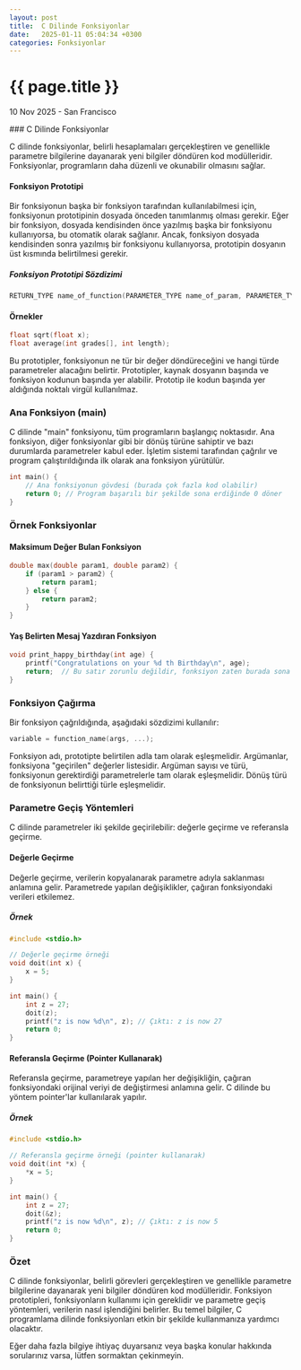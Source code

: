 ```yaml
---
layout: post
title:  C Dilinde Fonksiyonlar
date:   2025-01-11 05:04:34 +0300
categories: Fonksiyonlar
---
```



{{ page.title }}
================

<p class="meta">10 Nov 2025 - San Francisco</p>
### C Dilinde Fonksiyonlar

C dilinde fonksiyonlar, belirli hesaplamaları gerçekleştiren ve genellikle parametre bilgilerine dayanarak yeni bilgiler döndüren kod modülleridir. Fonksiyonlar, programların daha düzenli ve okunabilir olmasını sağlar.

#### Fonksiyon Prototipi

Bir fonksiyonun başka bir fonksiyon tarafından kullanılabilmesi için, fonksiyonun prototipinin dosyada önceden tanımlanmış olması gerekir. Eğer bir fonksiyon, dosyada kendisinden önce yazılmış başka bir fonksiyonu kullanıyorsa, bu otomatik olarak sağlanır. Ancak, fonksiyon dosyada kendisinden sonra yazılmış bir fonksiyonu kullanıyorsa, prototipin dosyanın üst kısmında belirtilmesi gerekir.

##### Fonksiyon Prototipi Sözdizimi

```c
RETURN_TYPE name_of_function(PARAMETER_TYPE name_of_param, PARAMETER_TYPE name_of_param);
```

#### Örnekler

```c
float sqrt(float x);
float average(int grades[], int length);
```

Bu prototipler, fonksiyonun ne tür bir değer döndüreceğini ve hangi türde parametreler alacağını belirtir. Prototipler, kaynak dosyanın başında ve fonksiyon kodunun başında yer alabilir. Prototip ile kodun başında yer aldığında noktalı virgül kullanılmaz.

### Ana Fonksiyon (main)

C dilinde "main" fonksiyonu, tüm programların başlangıç noktasıdır. Ana fonksiyon, diğer fonksiyonlar gibi bir dönüş türüne sahiptir ve bazı durumlarda parametreler kabul eder. İşletim sistemi tarafından çağrılır ve program çalıştırıldığında ilk olarak ana fonksiyon yürütülür.

```c
int main() {
    // Ana fonksiyonun gövdesi (burada çok fazla kod olabilir)
    return 0; // Program başarılı bir şekilde sona erdiğinde 0 döner
}
```

### Örnek Fonksiyonlar

#### Maksimum Değer Bulan Fonksiyon

```c
double max(double param1, double param2) {
    if (param1 > param2) {
        return param1;
    } else {
        return param2;
    }
}
```

#### Yaş Belirten Mesaj Yazdıran Fonksiyon

```c
void print_happy_birthday(int age) {
    printf("Congratulations on your %d th Birthday\n", age);
    return;  // Bu satır zorunlu değildir, fonksiyon zaten burada sona eriyor.
}
```

### Fonksiyon Çağırma

Bir fonksiyon çağrıldığında, aşağıdaki sözdizimi kullanılır:

```c
variable = function_name(args, ...);
```

Fonksiyon adı, prototipte belirtilen adla tam olarak eşleşmelidir. Argümanlar, fonksiyona "geçirilen" değerler listesidir. Argüman sayısı ve türü, fonksiyonun gerektirdiği parametrelerle tam olarak eşleşmelidir. Dönüş türü de fonksiyonun belirttiği türle eşleşmelidir.

### Parametre Geçiş Yöntemleri

C dilinde parametreler iki şekilde geçirilebilir: değerle geçirme ve referansla geçirme.

#### Değerle Geçirme

Değerle geçirme, verilerin kopyalanarak parametre adıyla saklanması anlamına gelir. Parametrede yapılan değişiklikler, çağıran fonksiyondaki verileri etkilemez.

##### Örnek

```c
#include <stdio.h>

// Değerle geçirme örneği
void doit(int x) {
    x = 5;
}

int main() {
    int z = 27;
    doit(z);
    printf("z is now %d\n", z); // Çıktı: z is now 27
    return 0;
}
```

#### Referansla Geçirme (Pointer Kullanarak)

Referansla geçirme, parametreye yapılan her değişikliğin, çağıran fonksiyondaki orijinal veriyi de değiştirmesi anlamına gelir. C dilinde bu yöntem pointer'lar kullanılarak yapılır.

##### Örnek

```c
#include <stdio.h>

// Referansla geçirme örneği (pointer kullanarak)
void doit(int *x) {
    *x = 5;
}

int main() {
    int z = 27;
    doit(&z);
    printf("z is now %d\n", z); // Çıktı: z is now 5
    return 0;
}
```

### Özet

C dilinde fonksiyonlar, belirli görevleri gerçekleştiren ve genellikle parametre bilgilerine dayanarak yeni bilgiler döndüren kod modülleridir. Fonksiyon prototipleri, fonksiyonların kullanımı için gereklidir ve parametre geçiş yöntemleri, verilerin nasıl işlendiğini belirler. Bu temel bilgiler, C programlama dilinde fonksiyonları etkin bir şekilde kullanmanıza yardımcı olacaktır.

Eğer daha fazla bilgiye ihtiyaç duyarsanız veya başka konular hakkında sorularınız varsa, lütfen sormaktan çekinmeyin.
